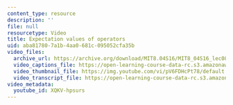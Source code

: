 ```yaml
---
content_type: resource
description: ''
file: null
resourcetype: Video
title: Expectation values of operators
uid: aba81780-7a1b-4aa0-681c-095052cfa35b
video_files:
  archive_url: https://archive.org/download/MIT8.04S16/MIT8_04S16_lec08_s4_300k.mp4
  video_captions_file: https://open-learning-course-data-rc.s3.amazonaws.com/8-04-quantum-physics-i-spring-2016/b63a7b94a91255d99e7f04b03736e48f_XQKV-hpsurs.vtt
  video_thumbnail_file: https://img.youtube.com/vi/pV6FDHcPt78/default.jpg
  video_transcript_file: https://open-learning-course-data-rc.s3.amazonaws.com/8-04-quantum-physics-i-spring-2016/5bfecef6bcb2264265ea48fbd1848e60_XQKV-hpsurs.pdf
video_metadata:
  youtube_id: XQKV-hpsurs
---
```

